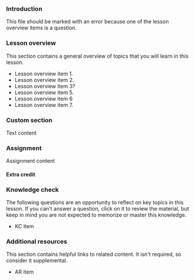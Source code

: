 ### Introduction

This file should be marked with an error because one of the lesson overview items is a question.

### Lesson overview

This section contains a general overview of topics that you will learn in this lesson.

- Lesson overview item 1.
- Lesson overview item 2.
- Lesson overview item 3?
- Lesson overview item 5.
- Lesson overview item 6
- Lesson overview item 7.

### Custom section

Text content

### Assignment

<div class="lesson-content__panel" markdown="1">

Assignment content

#### Extra credit

</div>

### Knowledge check

The following questions are an opportunity to reflect on key topics in this lesson. If you can't answer a question, click on it to review the material, but keep in mind you are not expected to memorize or master this knowledge.

- KC item

### Additional resources

This section contains helpful links to related content. It isn't required, so consider it supplemental.

- AR item
